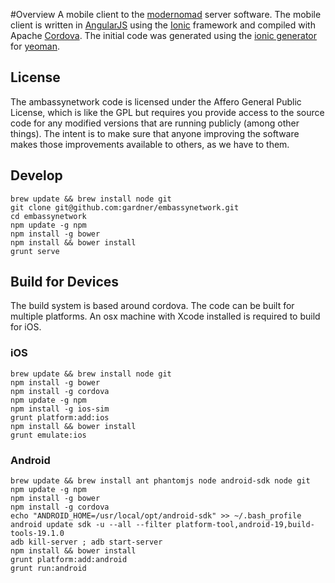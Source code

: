 #Overview
A mobile client to the [modernomad](https://github.com/jessykate/modernomad) server software. The mobile client is written in [AngularJS](https://angularjs.org/) using the [Ionic](http://ionicframework.com/) framework and compiled with Apache [Cordova](http://cordova.apache.org/). The initial code was generated using the [ionic generator](https://github.com/diegonetto/generator-ionic) for [yeoman](http://yeoman.io/).

## License
The ambassynetwork code is licensed under the Affero General Public License, which is like the GPL but requires you provide access to the source code for any modified versions that are running publicly (among other things). The intent is to make sure that anyone improving the software makes those improvements available to others, as we have to them.

## Develop
    brew update && brew install node git
    git clone git@github.com:gardner/embassynetwork.git
    cd embassynetwork
    npm update -g npm
    npm install -g bower
    npm install && bower install
    grunt serve

## Build for Devices
The build system is based around cordova. The code can be built for multiple platforms. An osx machine with Xcode installed is required to build for iOS.

### iOS
    brew update && brew install node git
    npm install -g bower
    npm install -g cordova
    npm update -g npm
    npm install -g ios-sim
    grunt platform:add:ios
    npm install && bower install    
    grunt emulate:ios
    

### Android
    brew update && brew install ant phantomjs node android-sdk node git
    npm update -g npm
    npm install -g bower
    npm install -g cordova
    echo "ANDROID_HOME=/usr/local/opt/android-sdk" >> ~/.bash_profile
    android update sdk -u --all --filter platform-tool,android-19,build-tools-19.1.0
    adb kill-server ; adb start-server
    npm install && bower install
    grunt platform:add:android
    grunt run:android
